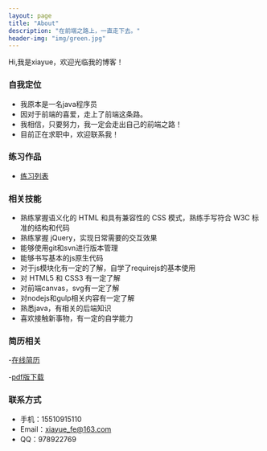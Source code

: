 ```yaml
---
layout: page
title: "About"
description: "在前端之路上，一直走下去。"
header-img: "img/green.jpg"
---
```





Hi,我是xiayue，欢迎光临我的博客！


### 自我定位


- 我原本是一名java程序员
- 因对于前端的喜爱，走上了前端这条路。 
- 我相信，只要努力，我一定会走出自己的前端之路！
- 目前正在求职中，欢迎联系我！




### 练习作品

- [练习列表](http://xiayue-fe.github.io/demos/)


### 相关技能

- 熟练掌握语义化的 HTML 和具有兼容性的 CSS 模式，熟练手写符合 W3C 标准的结构和代码
- 熟练掌握 jQuery，实现日常需要的交互效果
- 能够使用git和svn进行版本管理
- 能够书写基本的js原生代码
- 对于js模块化有一定的了解，自学了requirejs的基本使用
- 对 HTML5 和 CSS3 有一定了解
- 对前端canvas，svg有一定了解
- 对nodejs和gulp相关内容有一定了解
- 熟悉java，有相关的后端知识
- 喜欢接触新事物，有一定的自学能力


### 简历相关

-[在线简历](http://xiayue.deercv.com/?preview=1)

-[pdf版下载](http://xiayue-fe.github.io/jianli/web前端-黄浩-2年.pdf)



### 联系方式

- 手机：15510915110
- Email：xiayue_fe@163.com 
- QQ：978922769









